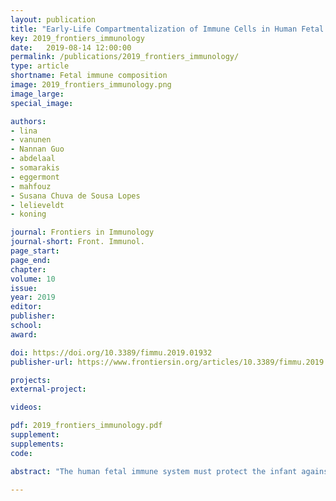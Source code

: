 ```yaml
---
layout: publication
title: "Early-Life Compartmentalization of Immune Cells in Human Fetal Tissues Revealed by High-Dimensional Mass Cytometry"
key: 2019_frontiers_immunology
date:   2019-08-14 12:00:00
permalink: /publications/2019_frontiers_immunology/
type: article
shortname: Fetal immune composition
image: 2019_frontiers_immunology.png
image_large:
special_image:

authors:
- lina
- vanunen
- Nannan Guo
- abdelaal
- somarakis
- eggermont
- mahfouz
- Susana Chuva de Sousa Lopes
- lelieveldt
- koning

journal: Frontiers in Immunology
journal-short: Front. Immunol.
page_start:
page_end:
chapter:
volume: 10
issue:
year: 2019
editor:
publisher:
school:
award:

doi: https://doi.org/10.3389/fimmu.2019.01932
publisher-url: https://www.frontiersin.org/articles/10.3389/fimmu.2019.01932/full

projects:
external-project:

videos:

pdf: 2019_frontiers_immunology.pdf
supplement:
supplements:
code:

abstract: "The human fetal immune system must protect the infant against the sudden exposure to a large variety of pathogens upon birth. While it is known that the fetal immune system develops in sequential waves, relatively little is known about the composition of the innate and adaptive immune system in the tissues. Here, we applied high-dimensional mass cytometry to profile the immune system in human fetal liver, spleen, and intestine. With Hierarchical Stochastic Neighbor Embedding (HSNE) we distinguished 177 distinct immune cell clusters, including both previously identified and novel cell clusters. PCA analysis indicated substantial differences between the compositions of the immune system in the different organs. Through dual t-SNE we identified tissue-specific cell clusters, which were found both in the innate and adaptive compartment. To determine the spatial location of tissue-specific subsets we developed a 31-antibody panel to reveal both the immune compartment and surrounding stromal elements through analysis of snap-frozen tissue samples with imaging mass cytometry. Imaging mass cytometry reconstructed the tissue architecture and allowed both the characterization and determination of the location of the various immune cell clusters within the tissue context. Moreover, it further underpinned the distinctness of the immune system in the tissues. Thus, our results provide evidence for early compartmentalization of the adaptive and innate immune compartment in fetal spleen, liver, and intestine. Together, our data provide a unique and comprehensive overview of the composition and organization of the human fetal immune system in several tissues."

---
```

